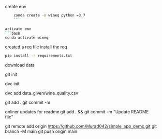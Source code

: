 create env

```bash
    conda create -n wineq python =3.7
    ```
    
activate env
```bash
conda activate wineq
```
created a req file
install the req
```bash
pip install -r requirements.txt
```

download data 

git init

dvc init

dvc add data_given/wine_quality.csv

git add .
git commit -m 

onliner updates for readme
git add . && git commit -m "Update README file"

git remote add origin https://github.com/Murad042/simple_app_demo.git
git branch -M main
git push origin main